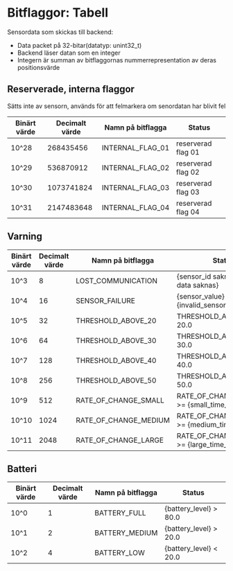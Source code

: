 # Bitflaggor: Tabell
Sensordata som skickas till backend: 
- Data packet på 32-bitar(datatyp: unint32_t)
- Backend läser datan som en integer
- Integern är summan av bitflaggornas nummerrepresentation av deras positionsvärde


## Reserverade, interna flaggor
Sätts inte av sensorn, används för att felmarkera om senordatan har blivit fel
<!-- Four reserved bits -->
| Binärt värde | Decimalt värde | Namn på bitflagga | Status|
|--- | ---|--- | ---| 
| 10^28 | 268435456 | INTERNAL_FLAG_01 | reserverad flag 01|
| 10^29 | 536870912 | INTERNAL_FLAG_02 | reserverad flag 02|
| 10^30 | 1073741824 | INTERNAL_FLAG_03 | reserverad flag 03|
| 10^31 | 2147483648 | INTERNAL_FLAG_04 | reserverad flag 04|


<!-- Space to add more bitflags between 10^12 - 10^27 in the future -->

## Varning
| Binärt värde | Decimalt värde | Namn på bitflagga | Status |
|--- | ---|--- | ---| 
|10^3 | 8 |LOST_COMMUNICATION | {sensor_id saknas =  sensor data saknas} |
|10^4 | 16 |SENSOR_FAILURE | {sensor_value} == {invalid_sensor_value}|
|10^5 | 32 |THRESHOLD_ABOVE_20 | THRESHOLD_ABOVE >= 20.0|
|10^6 | 64 |THRESHOLD_ABOVE_30 | THRESHOLD_ABOVE >= 30.0|
|10^7 | 128 |THRESHOLD_ABOVE_40 | THRESHOLD_ABOVE >= 40.0|
|10^8 | 256 |THRESHOLD_ABOVE_50 | THRESHOLD_ABOVE >= 50.0|
|10^9 | 512 |RATE_OF_CHANGE_SMALL | RATE_OF_CHANGE_SMALL >= {small_time_interval}|
|10^10 | 1024 |RATE_OF_CHANGE_MEDIUM | RATE_OF_CHANGE_MEDIUM >= {medium_time_interval}|
|10^11 | 2048 |RATE_OF_CHANGE_LARGE | RATE_OF_CHANGE_LARGE >= {large_time_interval}|

## Batteri
|Binärt värde | Decimalt värde | Namn på bitflagga | Status |
|--- | ---|--- | ---| 
|10^0 | 1 | BATTERY_FULL | {battery_level} > 80.0 |
|10^1 | 2 | BATTERY_MEDIUM | {battery_level} > 20.0|
|10^2 | 4 | BATTERY_LOW | {battery_level} < 20.0|
